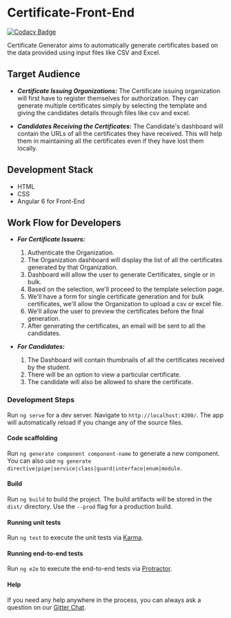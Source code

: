 
# Certificate-Front-End
[![Codacy Badge](https://api.codacy.com/project/badge/Grade/4350ebc02efb4442ba256e66d2e4d66e)](https://www.codacy.com/app/JBossOutreach/certificate-generator-front?utm_source=github.com&amp;utm_medium=referral&amp;utm_content=JBossOutreach/certificate-generator-front&amp;utm_campaign=Badge_Grade)

Certificate Generator aims to automatically generate certificates based on the data provided using input files like CSV and Excel.

## Target Audience
* _**Certificate Issuing Organizations:**_ The Certificate issuing organization will first have to register themselves for authorization. They can generate multiple certificates simply by selecting the template and giving the candidates details through files like csv and excel.

* _**Candidates Receiving the Certificates:**_  The Candidate's dashboard will contain the URLs of all the certificates they have received. This will help them in maintaining all the certificates even if they have lost them locally.

## Development Stack
* HTML
* CSS
* Angular 6 for Front-End

## Work Flow for Developers
* _**For Certificate Issuers:**_ 
    1. Authenticate the Organization.
    2. The Organization dashboard will display the list of all the certificates generated by that Organization.
    3. Dashboard will allow the user to generate Certificates, single or in bulk.
    4. Based on the selection, we'll proceed to the template selection page.
    5. We'll have a form for single certificate generation and for bulk certificates, we'll allow the Organization to upload a csv or excel file.
    6. We'll allow the user to preview the certificates before the final generation.
    7. After generating the certificates, an email will be sent to all the candidates.

* _**For Candidates:**_
    1. The Dashboard will contain thumbnails of all the certificates received by the student.
    2. There will be an option to view a particular certificate.
    3. The candidate will also be allowed to share the certificate.




### Development Steps

Run `ng serve` for a dev server. Navigate to `http://localhost:4200/`. The app will automatically reload if you change any of the source files.

#### Code scaffolding

Run `ng generate component component-name` to generate a new component. You can also use `ng generate directive|pipe|service|class|guard|interface|enum|module`.

#### Build

Run `ng build` to build the project. The build artifacts will be stored in the `dist/` directory. Use the `--prod` flag for a production build.

#### Running unit tests

Run `ng test` to execute the unit tests via [Karma](https://karma-runner.github.io).

#### Running end-to-end tests

Run `ng e2e` to execute the end-to-end tests via [Protractor](http://www.protractortest.org/).

#### Help

If you need any help anywhere in the process, you can always ask a question on our [Gitter Chat](https://gitter.im/jboss-outreach/gci).

